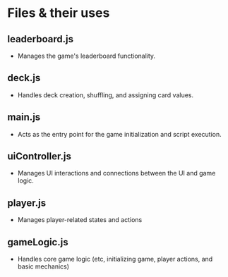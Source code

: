 # Files & their uses
## leaderboard.js
* Manages the game's leaderboard functionality.
## deck.js
* Handles deck creation, shuffling, and assigning card values.
## main.js
* Acts as the entry point for the game initialization and script execution.
## uiController.js
* Manages UI interactions and connections between the UI and game logic.
## player.js
* Manages player-related states and actions
## gameLogic.js
* Handles core game logic (etc, initializing game, player actions, and basic mechanics)